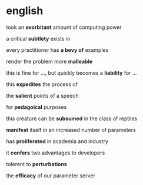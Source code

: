 # english

took an **exorbitant** amount of computing power

a critical **subtlety** exists in

every practitioner has **a bevy of** examples 

render the problem more **malleable**

this is fine for ..., but quickly becomes a **liability** for ...

this **expedites** the process of 

the **salient** points of a speech

for **pedagoical** purposes

this creature can be **subsumed** in the class of reptiles

**manifest** itself in an increased number of parameters

has **proliferated** in academia and industry

it **confers** two advantages to developers

tolerent to **perturbations**

the **efficacy** of our parameter server




